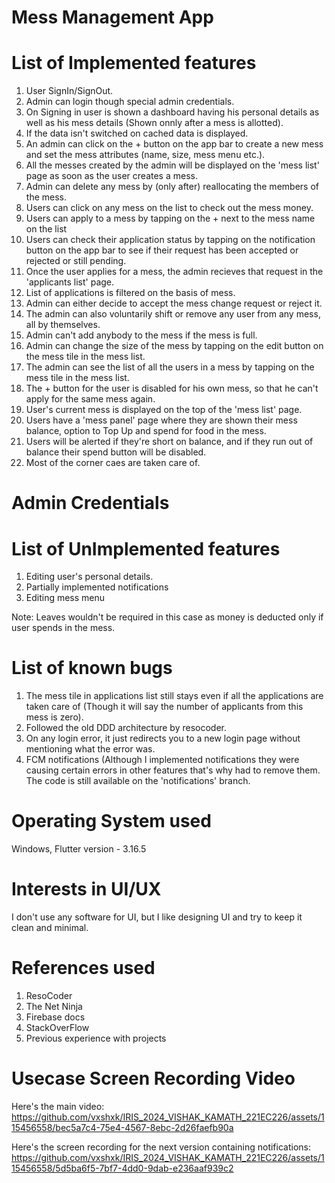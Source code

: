   # Mess Management App

# List of Implemented features
1. User SignIn/SignOut.
2. Admin can login though special admin credentials.
3. On Signing in user is shown a dashboard having his personal details as well as his mess details (Shown onnly after a mess is allotted).
4. If the data isn't switched on cached data is displayed.
5. An admin can click on the + button on the app bar to create a new mess and set the mess attributes (name, size, mess menu etc.).
6. All the messes created by the admin will be displayed on the 'mess list' page as soon as the user creates a mess.
7. Admin can delete any mess by (only after) reallocating the members of the mess.
8. Users can click on any mess on the list to check out the mess money.
9. Users can apply to a mess by tapping on the + next to the mess name on the list
10. Users can check their application status by tapping on the notification button on the app bar to see if their request has been accepted or rejected or still pending.
11. Once the user applies for a mess, the admin recieves that request in the 'applicants list' page.
12. List of applications is filtered on the basis of mess.
13. Admin can either decide to accept the mess change request or reject it.
14. The admin can also voluntarily shift or remove any user from any mess, all by themselves.
15. Admin can't add anybody to the mess if the mess is full.
16. Admin can change the size of the mess by tapping on the edit button on the mess tile in the mess list.
17. The admin can see the list of all the users in a mess by tapping on the mess tile in the mess list.
18. The + button for the user is disabled for his own mess, so that he can't apply for the same mess again.
19. User's current mess is displayed on the top of the 'mess list' page.
20. Users have a 'mess panel' page where they are shown their mess balance, option to Top Up and spend for food in the mess.
21. Users will be alerted if they're short on balance, and if they run out of balance their spend button will be disabled.
22. Most of the corner caes are taken care of.

 # Admin Credentials

 # List of UnImplemented features


1. Editing user's personal details.
2. Partially implemented notifications
3. Editing mess menu

Note: Leaves wouldn't be required in this case as money is deducted only if user spends in the mess.

# List of known bugs

1. The mess tile in applications list still stays even if all the applications are taken care of (Though it will say the number of applicants from this mess is zero).
2. Followed the old DDD architecture by resocoder.
3. On any login error, it just redirects you to a new login page without mentioning what the error was.
4. FCM notifications (Although I implemented notifications they were causing certain errors in other features that's why had to remove them. The code is still available on the 'notifications' branch.

# Operating System used 
Windows, Flutter version - 3.16.5

# Interests in UI/UX
I don't use any software for UI, but I like designing UI and try to keep it clean and minimal.

# References used
1. ResoCoder
2. The Net Ninja
3. Firebase docs
4. StackOverFlow
5. Previous experience with projects

# Usecase Screen Recording Video
Here's the main video:
https://github.com/vxshxk/IRIS_2024_VISHAK_KAMATH_221EC226/assets/115456558/bec5a7c4-75e4-4567-8ebc-2d26faefb90a

Here's the screen recording for the next version containing notifications:
https://github.com/vxshxk/IRIS_2024_VISHAK_KAMATH_221EC226/assets/115456558/5d5ba6f5-7bf7-4dd0-9dab-e236aaf939c2





